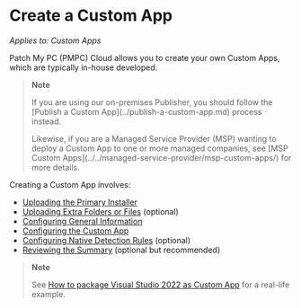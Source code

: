 # Create a Custom App

_Applies to: Custom Apps_

Patch My PC (PMPC) Cloud allows you to create your own Custom Apps, which are typically in-house developed.

<blockquote class="wp-block-quote">
<p><strong>Note</strong></p>
<p>If you are using our on-premises Publisher, you should follow the [Publish a Custom App](../publish-a-custom-app.md) process instead.</p>
<p>Likewise, if you are a Managed Service Provider (MSP) wanting to deploy a Custom App to one or more managed companies, see [MSP Custom Apps](../../managed-service-provider/msp-custom-apps/) for more details.</p>
</blockquote>

Creating a Custom App involves:

* [Uploading the Primary Installer](upload-the-primary-installer-for-a-custom-app.md)
* [Uploading Extra Folders or Files](custom-apps-file-tab.md) (optional)
* [Configuring General Information](custom-apps-general-information-tab.md)
* [Configuring the Custom App](custom-apps-configuration-tab.md)
* [Configuring Native Detection Rules](custom-apps-detection-rules-tab.md) (optional)
* [Reviewing the Summary](custom-apps-summary-tab.md) (optional but recommended)

<blockquote class="wp-block-quote">
<p><strong>Note</strong></p>
<p>See <a href="https://patchmypc.com/how-to-package-visual-studio-2022-custom-app">How to package Visual Studio 2022 as Custom App</a> for a real-life example.</p>
</blockquote>